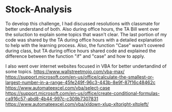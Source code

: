 # Stock-Analysis

To develop this challenge, I had discussed resolutions with classmate for better understand of both. Also during office hours, the TA Bill went over the soluction to explain some topics that wasn't clear.
The last portion of my code was shared by the TA during office hours with a detailed explanation to help with the learning process. Also, the function "Case" wasn't covered during class, but TA during office hours shared code and explained the difference between the function "if" and "case" and how to apply.

I also went over internet websites focused in VBA for better undertandind of some topics.
https://www.wallstreetmojo.com/vba-max/
https://support.microsoft.com/en-us/office/calculate-the-smallest-or-largest-number-in-a-range-45fe249f-96c3-443b-8e9f-87f16c48462c
https://www.automateexcel.com/vba/select-case
https://support.microsoft.com/en-us/office/create-conditional-formulas-ca916c57-abd8-4b44-997c-c309b7307831
https://www.automateexcel.com/vba/xldown-xlup-xltoright-xltoleft/
